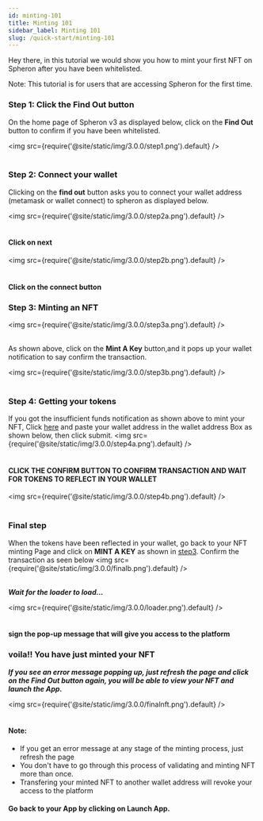 ```yaml
---
id: minting-101
title: Minting 101
sidebar_label: Minting 101
slug: /quick-start/minting-101
---
```


Hey there, in this tutorial we would show you how to mint your first NFT on Spheron after you have been whitelisted.

Note: This tutorial is for users that are accessing Spheron for the first time.

### Step 1: Click the Find Out button

On the home page of Spheron v3 as displayed below, click on the **Find Out** button to confirm if you have been whitelisted.

<img src={require('@site/static/img/3.0.0/step1.png').default} /> <br/><br/>

### Step 2: Connect your wallet

Clicking on the **find out** button asks you to connect your wallet address (metamask or wallet connect) to spheron as displayed below.

<img src={require('@site/static/img/3.0.0/step2a.png').default} /> <br/><br/>

#### **Click on next**

<img src={require('@site/static/img/3.0.0/step2b.png').default} /> <br/><br/>

#### **Click on the connect button**

### Step 3: Minting an NFT

<img src={require('@site/static/img/3.0.0/step3a.png').default} /> <br/><br/>

As shown above, click on the **Mint A Key** button,and it pops up your wallet notification to say confirm the transaction.

<img src={require('@site/static/img/3.0.0/step3b.png').default} /> <br/><br/>

### Step 4: Getting your tokens

If you got the insufficient funds notification as shown above to mint your NFT, Click [here](https://faucet.polygon.technology/) and paste your wallet address in the wallet address Box as shown below, then click submit.
<img src={require('@site/static/img/3.0.0/step4a.png').default} /> <br/><br/>

#### CLICK THE CONFIRM BUTTON TO CONFIRM TRANSACTION AND WAIT FOR TOKENS TO REFLECT IN YOUR WALLET

<img src={require('@site/static/img/3.0.0/step4b.png').default} /> <br/><br/>

### Final step

When the tokens have been reflected in your wallet, go back to your NFT minting Page and click on **MINT A KEY** as shown in [step3](#step-3-minting-an-nft). Confirm the transaction as seen below
<img src={require('@site/static/img/3.0.0/finalb.png').default} /> <br/><br/>

**_Wait for the loader to load..._**

<img src={require('@site/static/img/3.0.0/loader.png').default} /> <br/><br/>

#### sign the pop-up message that will give you access to the platform

### voila!! You have just minted your NFT

**_If you see an error message popping up, just refresh the page and click on the Find Out button again, you will be able to view your NFT and launch the App._**

<img src={require('@site/static/img/3.0.0/finalnft.png').default} /> <br/><br/>

#### Note:

- If you get an error message at any stage of the minting process, just refresh the page
- You don't have to go through this process of validating and minting NFT more than once.
- Transfering your minted NFT to another wallet address will revoke your access to the platform

#### Go back to your App by clicking on Launch App.

